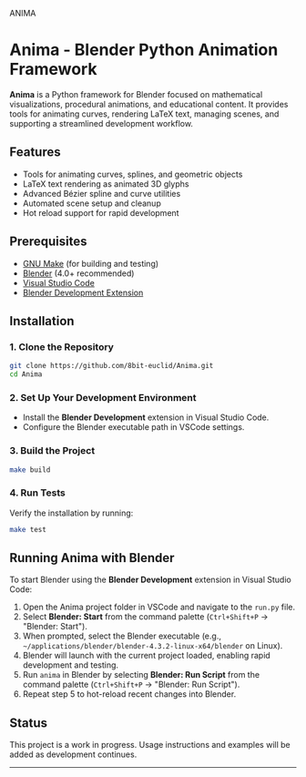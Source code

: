 ANIMA

# Anima - Blender Python Animation Framework

**Anima** is a Python framework for Blender focused on mathematical visualizations, procedural animations, and educational content. It provides tools for animating curves, rendering LaTeX text, managing scenes, and supporting a streamlined development workflow.

## Features

- Tools for animating curves, splines, and geometric objects
- LaTeX text rendering as animated 3D glyphs
- Advanced Bézier spline and curve utilities
- Automated scene setup and cleanup
- Hot reload support for rapid development

## Prerequisites

- [GNU Make](https://www.gnu.org/software/make/) (for building and testing)
- [Blender](https://www.blender.org/download/) (4.0+ recommended)
- [Visual Studio Code](https://code.visualstudio.com/)
- [Blender Development Extension](https://marketplace.visualstudio.com/items?itemName=JacquesLucke.blender-development)

## Installation

### 1. Clone the Repository

```bash
git clone https://github.com/8bit-euclid/Anima.git
cd Anima
```

### 2. Set Up Your Development Environment

- Install the **Blender Development** extension in Visual Studio Code.
- Configure the Blender executable path in VSCode settings.

### 3. Build the Project

```bash
make build
```

### 4. Run Tests

Verify the installation by running:

```bash
make test
```

## Running Anima with Blender

To start Blender using the **Blender Development** extension in Visual Studio Code:

1. Open the Anima project folder in VSCode and navigate to the `run.py` file.
2. Select **Blender: Start** from the command palette (`Ctrl+Shift+P` → "Blender: Start").
3. When prompted, select the Blender executable (e.g., `~/applications/blender/blender-4.3.2-linux-x64/blender` on Linux).
4. Blender will launch with the current project loaded, enabling rapid development and testing.
5. Run `anima` in Blender by selecting **Blender: Run Script** from the command palette (`Ctrl+Shift+P` → "Blender: Run Script").
6. Repeat step 5 to hot-reload recent changes into Blender.

## Status

This project is a work in progress. Usage instructions and examples will be added as development continues.

---